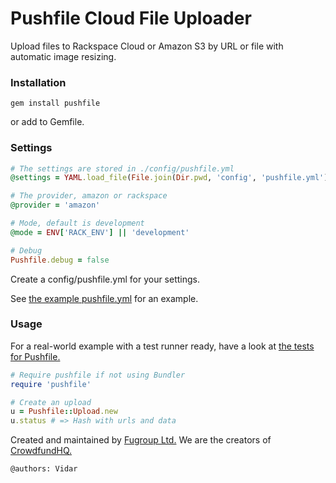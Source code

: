 # Pushfile Cloud File Uploader
Upload files to Rackspace Cloud or Amazon S3 by URL or file with automatic image resizing.

### Installation
```
gem install pushfile
```
or add to Gemfile.

### Settings
```ruby
# The settings are stored in ./config/pushfile.yml
@settings = YAML.load_file(File.join(Dir.pwd, 'config', 'pushfile.yml')).deep_symbolize_keys

# The provider, amazon or rackspace
@provider = 'amazon'

# Mode, default is development
@mode = ENV['RACK_ENV'] || 'development'

# Debug
Pushfile.debug = false
```
Create a config/pushfile.yml for your settings.

See [the example pushfile.yml](https://github.com/fugroup/pushfile/blob/master/config/pushfile.yml) for an example.

### Usage
For a real-world example with a test runner ready, have a look at [the tests for Pushfile.](https://github.com/fugroup/pushfile/tree/master/test)
```ruby
# Require pushfile if not using Bundler
require 'pushfile'

# Create an upload
u = Pushfile::Upload.new
u.status # => Hash with urls and data
```

Created and maintained by [Fugroup Ltd.](https://www.fugroup.net) We are the creators of [CrowdfundHQ.](https://crowdfundhq.com)

`@authors: Vidar`
